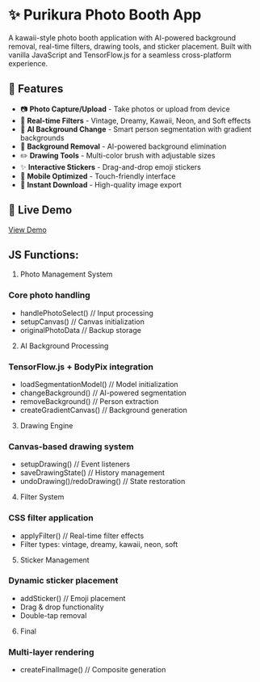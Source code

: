# ✨ Purikura Photo Booth App

A kawaii-style photo booth application with AI-powered background removal, real-time filters, drawing tools, and sticker placement. Built with vanilla JavaScript and TensorFlow.js for a seamless cross-platform experience.

## 🌟 Features

- 📷 **Photo Capture/Upload** - Take photos or upload from device
- 🎨 **Real-time Filters** - Vintage, Dreamy, Kawaii, Neon, and Soft effects
- 🌈 **AI Background Change** - Smart person segmentation with gradient backgrounds
- 🚫 **Background Removal** - AI-powered background elimination
- ✏️ **Drawing Tools** - Multi-color brush with adjustable sizes
- ✨ **Interactive Stickers** - Drag-and-drop emoji stickers
- 📱 **Mobile Optimized** - Touch-friendly interface
- 💾 **Instant Download** - High-quality image export

## 🚀 Live Demo

[View Demo](https://photofun.netlify.app/)


## JS Functions:
1. Photo Management System
### Core photo handling
- handlePhotoSelect()    // Input processing
- setupCanvas()          // Canvas initialization
- originalPhotoData      // Backup storage
2. AI Background Processing
### TensorFlow.js + BodyPix integration
- loadSegmentationModel() // Model initialization
- changeBackground()      // AI-powered segmentation
- removeBackground()      // Person extraction
- createGradientCanvas()  // Background generation
3. Drawing Engine
### Canvas-based drawing system
- setupDrawing()         // Event listeners
- saveDrawingState()     // History management
- undoDrawing()/redoDrawing() // State restoration
4. Filter System
### CSS filter application
- applyFilter()          // Real-time filter effects
- Filter types: vintage, dreamy, kawaii, neon, soft
5. Sticker Management
### Dynamic sticker placement
- addSticker()           // Emoji placement
- Drag & drop functionality
- Double-tap removal
6. Final 
### Multi-layer rendering
- createFinalImage()     // Composite generation

